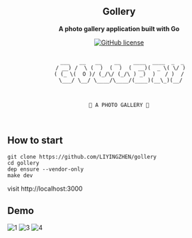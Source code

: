 <div align="center">


## Gollery

**A photo gallery application built with Go**


[![GitHub license](https://img.shields.io/github/license/LIYINGZHEN/GOERP.svg)](https://github.com/LIYINGZHEN/GOERP)


```text

  ___   __   __    __    ____  ____  _  _
 / __) /  \ (  )  (  )  (  __)(  _ \( \/ )
( (_ \(  O )/ (_/\/ (_/\ ) _)  )   / )  /
 \___/ \__/ \____/\____/(____)(__\_)(__/



🚀 A PHOTO GALLERY 🚀

```
</div>
<br>

## How to start

```
git clone https://github.com/LIYINGZHEN/gollery
cd gollery
dep ensure --vendor-only
make dev
```

visit http://localhost:3000

## Demo

![1](https://user-images.githubusercontent.com/11765228/54899236-733bb380-4ecf-11e9-8ffc-072cb072bdd2.png)
![3](https://user-images.githubusercontent.com/11765228/54899240-73d44a00-4ecf-11e9-9892-2622a61ee2aa.png)
![4](https://user-images.githubusercontent.com/11765228/54899242-73d44a00-4ecf-11e9-86d2-3bc1b65deaf9.png)
